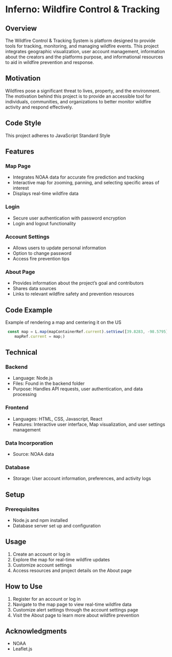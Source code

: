 # Inferno: Wildfire Control & Tracking
## Overview
The Wildfire Control & Tracking System is platform designed to provide tools for tracking, monitoring, and managing wildfire events. 
This project integrates geographic visualization, user account management, information about the creators and the platforms purpose, and informational resources to aid in wildfire prevention and response.
## Motivation
Wildfires pose a significant threat to lives, property, and the environment. The motivation behind this project is to provide an accessible tool for individuals, communities, and organizations to better monitor wildfire activity and respond effectively.

## Code Style
This project adheres to JavaScript Standard Style
## Features
### Map Page
- Integrates NOAA data for accurate fire prediction and tracking
- Interactive map for zooming, panning, and selecting specific areas of interest
- Displays real-time wildfire data

### Login
- Secure user authentication with password encryption
- Login and logout functionality

### Account Settings
- Allows users to update personal information
- Option to change password
- Access fire prevention tips

### About Page
- Provides information about the project’s goal and contributors
- Shares data sources
- Links to relevant wildfire safety and prevention resources

## Code Example
Example of rendering a map and centering it on the US
```javascript
 const map = L.map(mapContainerRef.current).setView([39.8283, -98.5795], 4); // Center on US
    mapRef.current = map;)
```

## Technical 
### Backend
- Language: Node.js
- Files: Found in the backend folder
- Purpose: Handles API requests, user authentication, and data processing

### Frontend
- Languages: HTML, CSS, Javascript, React
- Features: Interactive user interface, Map visualization, and user settings management

### Data Incorporation
- Source: NOAA data

### Database
- Storage: User account information, preferences, and activity logs

## Setup
### Prerequisites
- Node.js and npm installed
- Database server set up and configuration

## Usage
1. Create an account or log in
2. Explore the map for real-time wildfire updates
3. Customize account settings
4. Access resources and project details on the About page

## How to Use
1. Register for an account or log in
2. Navigate to the map page to view real-time wildfire data
3. Customize alert settings through the account settings page
4. Visit the About page to learn more about wildfire prevention

## Acknowledgments
- NOAA
- Leaflet.js

  

